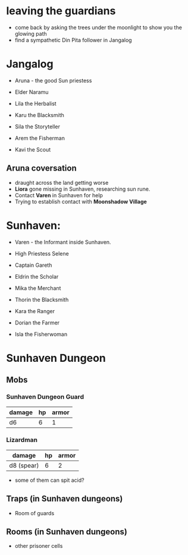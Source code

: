 # leaving the guardians

* come back by asking the trees under the moonlight to show you the glowing path
* find a sympathetic Din Pita follower in Jangalog

# Jangalog

* Aruna - the good Sun priestess

* Elder Naramu
* Lila the Herbalist
* Karu the Blacksmith
* Sila the Storyteller
* Arem the Fisherman
* Kavi the Scout


## Aruna coversation

* draught across the land getting worse
* **Liora** gone missing in Sunhaven, researching sun rune.
* Contact **Varen** in Sunhaven for help
* Trying to establish contact with **Moonshadow Village**

# Sunhaven:

* Varen - the Informant inside Sunhaven.

* High Priestess Selene
* Captain Gareth
* Eldrin the Scholar
* Mika the Merchant
* Thorin the Blacksmith
* Kara the Ranger
* Dorian the Farmer
* Isla the Fisherwoman

# Sunhaven Dungeon

## Mobs

### Sunhaven Dungeon Guard

| damage  | hp | armor |
| ------- | -- | ----- |
| d6      |  6 |    1  |

### Lizardman

| damage        | hp | armor |
| -------       | -- | ----- |
| d8 (spear)    |  6 |    2  |

* some of them can spit acid?

## Traps (in Sunhaven dungeons)

* Room of guards

## Rooms (in Sunhaven dungeons)

* other prisoner cells
